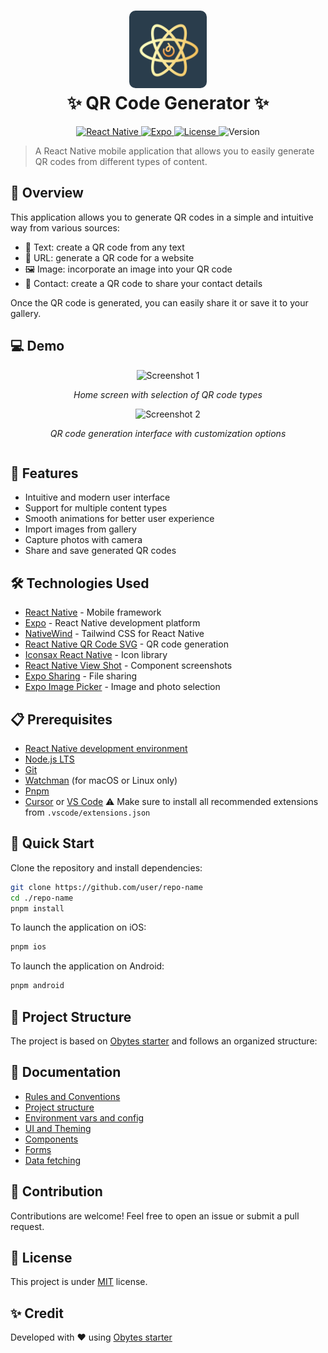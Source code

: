 <h1 align="center">
  <img alt="logo" src="./assets/icon.png" width="124px" style="border-radius:10px"/><br/>
✨ QR Code Generator ✨</h1>

<p align="center">
  <a href="https://reactnative.dev/">
    <img alt="React Native" src="https://img.shields.io/badge/React%20Native-v0.73-blue.svg?style=flat-square" />
  </a>
  <a href="https://expo.dev/">
    <img alt="Expo" src="https://img.shields.io/badge/Expo-v52.0.46-black.svg?style=flat-square" />
  </a>
  <a href="https://github.com/user/repo-name/blob/main/LICENSE">
    <img alt="License" src="https://img.shields.io/badge/License-MIT-yellow.svg?style=flat-square" />
  </a>
  <img alt="Version" src="https://img.shields.io/badge/Version-1.0.0-green.svg?style=flat-square" />
</p>

> A React Native mobile application that allows you to easily generate QR codes from different types of content.

## 📱 Overview
This application allows you to generate QR codes in a simple and intuitive way from various sources:
- 📝 Text: create a QR code from any text
- 🔗 URL: generate a QR code for a website
- 🖼️ Image: incorporate an image into your QR code
- 👤 Contact: create a QR code to share your contact details

Once the QR code is generated, you can easily share it or save it to your gallery.

## 💻 Demo

<div align="center">
  <div style="display: inline-block; margin: 0 10px; text-align: center;">
    <img src="https://github.com/user-attachments/assets/f768a4de-031f-4263-ae1e-47a1ce451c33" alt="Screenshot 1" width="300" />
    <p><em>Home screen with selection of QR code types</em></p>
  </div>
  <div style="display: inline-block; margin: 0 10px; text-align: center;">
    <img src="https://github.com/user-attachments/assets/b5a21018-364e-4730-89c8-5f68fafa49b6" alt="Screenshot 2" width="300" />
    <p><em>QR code generation interface with customization options</em></p>
  </div>
</div>

## 🚀 Features
- Intuitive and modern user interface
- Support for multiple content types
- Smooth animations for better user experience
- Import images from gallery
- Capture photos with camera
- Share and save generated QR codes

## 🛠️ Technologies Used
- [React Native](https://reactnative.dev/) - Mobile framework
- [Expo](https://expo.dev/) - React Native development platform
- [NativeWind](https://www.nativewind.dev/) - Tailwind CSS for React Native
- [React Native QR Code SVG](https://github.com/awesomejerry/react-native-qrcode-svg) - QR code generation
- [Iconsax React Native](https://github.com/huzgrx/react-native-iconsax) - Icon library
- [React Native View Shot](https://github.com/gre/react-native-view-shot) - Component screenshots
- [Expo Sharing](https://docs.expo.dev/versions/latest/sdk/sharing/) - File sharing
- [Expo Image Picker](https://docs.expo.dev/versions/latest/sdk/imagepicker/) - Image and photo selection

## 📋 Prerequisites
- [React Native development environment](https://reactnative.dev/docs/environment-setup)
- [Node.js LTS](https://nodejs.org/en/)
- [Git](https://git-scm.com/)
- [Watchman](https://facebook.github.io/watchman/docs/install#buildinstall) (for macOS or Linux only)
- [Pnpm](https://pnpm.io/installation)
- [Cursor](https://www.cursor.com/) or [VS Code](https://code.visualstudio.com/download) ⚠️ Make sure to install all recommended extensions from `.vscode/extensions.json`

## 👋 Quick Start
Clone the repository and install dependencies:

```sh
git clone https://github.com/user/repo-name
cd ./repo-name
pnpm install
```

To launch the application on iOS:
```sh
pnpm ios
```

To launch the application on Android:
```sh
pnpm android
```

## 🧩 Project Structure
The project is based on [Obytes starter](https://starter.obytes.com) and follows an organized structure:

## 📖 Documentation
- [Rules and Conventions](https://starter.obytes.com/getting-started/rules-and-conventions/)
- [Project structure](https://starter.obytes.com/getting-started/project-structure)
- [Environment vars and config](https://starter.obytes.com/getting-started/environment-vars-config)
- [UI and Theming](https://starter.obytes.com/ui-and-theme/ui-theming)
- [Components](https://starter.obytes.com/ui-and-theme/components)
- [Forms](https://starter.obytes.com/ui-and-theme/Forms)
- [Data fetching](https://starter.obytes.com/guides/data-fetching)

## 🤝 Contribution
Contributions are welcome! Feel free to open an issue or submit a pull request.

## 📄 License
This project is under [MIT](LICENSE) license.

## ✨ Credit
Developed with ❤️ using [Obytes starter](https://starter.obytes.com)